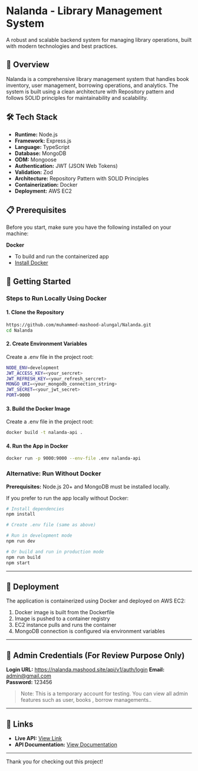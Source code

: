# Nalanda - Library Management System

A robust and scalable backend system for managing library operations, built with modern technologies and best practices.

## 🚀 Overview

Nalanda is a comprehensive library management system that handles book inventory, user management, borrowing operations, and analytics. The system is built using a clean architecture with Repository pattern and follows SOLID principles for maintainability and scalability.

## 🛠️ Tech Stack

- **Runtime:** Node.js
- **Framework:** Express.js
- **Language:** TypeScript
- **Database:** MongoDB
- **ODM:** Mongoose
- **Authentication:** JWT (JSON Web Tokens)
- **Validation:** Zod
- **Architecture:** Repository Pattern with SOLID Principles
- **Containerization:** Docker
- **Deployment:** AWS EC2

## 📋 Prerequisites

Before you start, make sure you have the following installed on your machine:


 **Docker**
   - To build and run the containerized app
   - [Install Docker](https://docs.docker.com/get-docker/)

## 🚀 Getting Started

### Steps to Run Locally Using Docker

#### 1. Clone the Repository
```bash
https://github.com/muhammed-mashood-alungal/Nalanda.git
cd Nalanda
```
#### 2. Create Environment Variables
Create a .env file in the project root:
```bash
NODE_ENV=development
JWT_ACCESS_KEY=<your_sercret>
JWT_REFRESH_KEY=<your_refresh_sercret>
MONGO_URI=<your_mongodb_connection_string>
JWT_SECRET=<your_jwt_secret>
PORT=9000
```
#### 3. Build the Docker Image
Create a .env file in the project root:
```bash
docker build -t nalanda-api .
```
#### 4. Run the App in Docker
```bash
docker run -p 9000:9000 --env-file .env nalanda-api
```


### Alternative: Run Without Docker

**Prerequisites:** Node.js 20+ and MongoDB must be installed locally.

If you prefer to run the app locally without Docker:
```bash
# Install dependencies
npm install

# Create .env file (same as above)

# Run in development mode
npm run dev

# Or build and run in production mode
npm run build
npm start
```


---

## 🐳 Deployment

The application is containerized using Docker and deployed on AWS EC2:

1. Docker image is built from the Dockerfile
2. Image is pushed to a container registry
3. EC2 instance pulls and runs the container
4. MongoDB connection is configured via environment variables

---
## 🔑 Admin Credentials (For Review Purpose Only)

**Login URL:** https://nalanda.mashood.site/api/v1/auth/login
**Email:** admin@gmail.com  
**Password:** 123456  

> Note: This is a temporary account for testing. You can view all admin features such as user, books , borrow managements..

---
## 🔗 Links

- **Live API:** [View Link](https://nalanda.mashood.site/api/v1/)
- **API Documentation:** [View Documentation](https://documenter.getpostman.com/view/32060834/2sB3QGtr7q)

---
Thank you for checking out this project!



